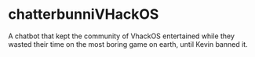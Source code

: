 # chatterbunniVHackOS
A chatbot that kept the community of VhackOS entertained while they wasted their time on the most boring game on earth, until Kevin banned it.
